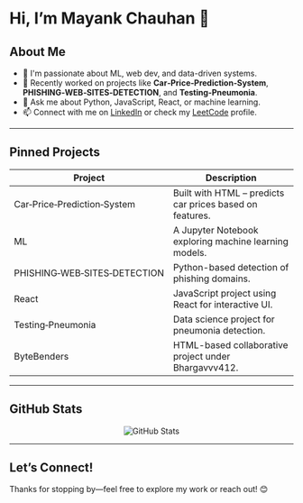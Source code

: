 # Hi, I’m Mayank Chauhan 👋

##  About Me
- 🔭 I'm passionate about ML, web dev, and data-driven systems.
- 🌱 Recently worked on projects like **Car‑Price‑Prediction‑System**, **PHISHING‑WEB‑SITES‑DETECTION**, and **Testing‑Pneumonia**.
- 💬 Ask me about Python, JavaScript, React, or machine learning.
- 📫 Connect with me on [LinkedIn](https://www.linkedin.com/in/mayank-chauhan2005) or check my [LeetCode](https://leetcode.com/u/Mayank_Chauhan_008/) profile.

---

##  Pinned Projects
| Project | Description |
|---------|-------------|
| Car‑Price‑Prediction‑System | Built with HTML – predicts car prices based on features. |
| ML | A Jupyter Notebook exploring machine learning models. |
| PHISHING‑WEB‑SITES‑DETECTION | Python-based detection of phishing domains. |
| React | JavaScript project using React for interactive UI. |
| Testing‑Pneumonia | Data science project for pneumonia detection. |
| ByteBenders | HTML-based collaborative project under Bhargavvv412. |

---

##  GitHub Stats
<p align="center">
  <img src="https://github-readme-stats.vercel.app/api?username=Mayankchauhan008&show_icons=true&theme=github_dark" alt="GitHub Stats" />
</p>

---

##  Let’s Connect!
Thanks for stopping by—feel free to explore my work or reach out! 😊
